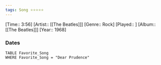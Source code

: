 ```yaml
---
tags: Song ⭐⭐⭐⭐⭐ 
---
```

[Time:: 3:56]
[Artist:: [[The Beatles]]]
[Genre:: Rock]
[Played:: ]
[Album:: [[The Beatles]]]
[Year:: 1968]
### Dates
````dataview
TABLE Favorite_Song
WHERE Favorite_Song = "Dear Prudence"
````